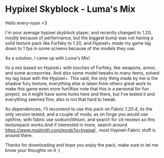 # Hypixel Skyblock - Luma's Mix
Hello every-nyan <3

I'm your average hypixel skyblock player, and recently changed to 1.20, mostly because of performance, but the biggest bump was not having a solid texture pack like Furfsky to 1.20, and Hypixel+ made my game lag down to 1 fps in some screens because of the models they use.

As a solution, I came up with Luma's Mix!

Its a mix based on Hypixel+ with touches of Furfsky, like weapons, armor, and some accesorries. And also some model tweaks to many items, solved my lag issue with the Hypixel+.
This said, the only thing made by me is the shadow fury texture, everything else is taken from others great work to make this game even more fun!Also note that this is a personal for fun project, so it might have some holes here and there, but I've tested it and everything seemed fine, also is not that hard to tweak.

As dependencies, I'll recomend to use this pack on Fabric 1.20.4, its the only version tested, and a couple of mods, as on forge you would use optifine, with fabric use sodium/lithium, and search for cit-resewn so this texturepack works.And if interested in more, search around https://www.modrinth.com/mods?q=hypixel , most Hypixel-Fabric stuff is around there.

Thanks for downloading and hope you enjoy the pack, make sure to let me know your thoughts on it :)
